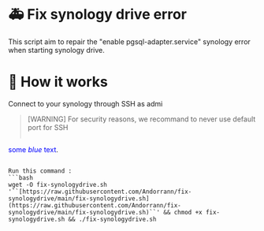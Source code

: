 # 🚑 Fix synology drive error

This script aim to repair the "enable pgsql-adapter.service" synology error when starting synology drive.


# 🔨 How it works

Connect to your synology through SSH as admi

> [WARNING]
> For security reasons, we recommand to never use default port for SSH
> ```
<span style="color:blue">some *blue* text</span>.
```

Run this command : 
```bash
wget -O fix-synologydrive.sh '``[https://raw.githubusercontent.com/Andorrann/fix-synologydrive/main/fix-synologydrive.sh](https://raw.githubusercontent.com/Andorrann/fix-synologydrive/main/fix-synologydrive.sh)``' && chmod +x fix-synologydrive.sh && ./fix-synologydrive.sh
```



<!--stackedit_data:
eyJoaXN0b3J5IjpbLTI3NDcxNzcxNSwtMTI0OTA0MjY0NCwxNT
c2ODUwMjc2XX0=
-->